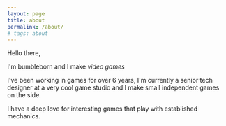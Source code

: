 ```yaml
---
layout: page
title: about
permalink: /about/
# tags: about
---
```


Hello there,<br>

I'm bumbleborn and I make <span class="highlighted-text">_video games_</span>

I've been working in games for over 6 years, I'm currently a senior tech designer at a very cool game studio and I make small independent games on the side.

I have a deep love for interesting games that play with established mechanics.





<!-- <span class="highlighted-text">A mini rundown on things I've done</span>

- released a demo for [Echo's Climb](https://store.steampowered.com/app/1986400/Echos_Climb/){:target="_blank"}
- worked in games for over 6 years
- animated for Cartoon Network -->


<!-- <details>
<summary>Resume</summary>

From 2019 - 22<br>
    - Technical Designer | SockMonkey Studios<br>

From 2019 - 22 <br>
    - Games Designer | SockMonkey Studios<br>

From 2019<br>
    - Short Animator Gig | Cartoon Network<br> -->

<!-- 
2018 - 19
Junior Designer | SockMonkey Studios

2017 - 18
MA in Games Development

3D Games Artist Intern | SockMonkey Studios

2013 - 16
BA in Games Animation with 1st Class Honours

2012
Won WorldSkills UK Gold Medal for Games Development

2011
I was a Salad Chef for a year.. a Chef... of Salad! -->

<!-- </details> -->